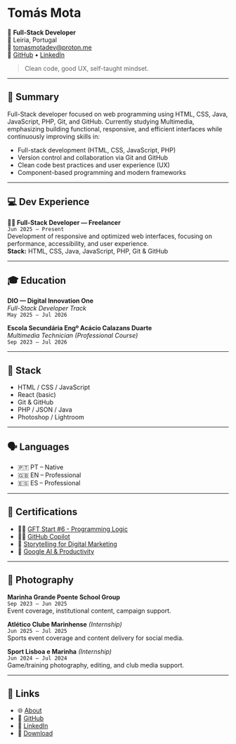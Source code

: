 # Tomás Mota

🎯 **Full-Stack Developer**  
📍 Leiria, Portugal  
📩 tomasmotadev@proton.me  
🔗 [GitHub](https://tomasmotadev.lnk.to/github) • [LinkedIn](https://tomasmotadev.lnk.to/linkedin)

> Clean code, good UX, self-taught mindset.

---

## 🧠 Summary

Full-Stack developer focused on web programming using HTML, CSS, Java, JavaScript, PHP, Git, and GitHub.
Currently studying Multimedia, emphasizing building functional, responsive, and efficient interfaces while continuously improving skills in:

- Full-stack development (HTML, CSS, JavaScript, PHP)
- Version control and collaboration via Git and GitHub  
- Clean code best practices and user experience (UX)  
- Component-based programming and modern frameworks

---

## 💻 Dev Experience

**👨‍💻 Full-Stack Developer — Freelancer**  
`Jun 2025 – Present`  
Development of responsive and optimized web interfaces, focusing on performance, accessibility, and user experience.  
**Stack:** HTML, CSS, Java, JavaScript, PHP, Git & GitHub

---

## 🎓 Education

**DIO — Digital Innovation One**  
*Full-Stack Developer Track*  
`May 2025 – Jul 2026`

**Escola Secundária Engº Acácio Calazans Duarte**  
*Multimedia Technician (Professional Course)*  
`Sep 2023 – Jul 2026`

---

## 🧰 Stack

- HTML / CSS / JavaScript
- React (basic)
- Git & GitHub
- PHP / JSON / Java
- Photoshop / Lightroom

---

## 🗣️ Languages

- 🇵🇹 PT – Native  
- 🇬🇧 EN – Professional  
- 🇪🇸 ES – Professional  

---

## 📜 Certifications

- 👨‍💻 [GFT Start #6 - Programming Logic](https://www.linkedin.com/in/tomasmotadev/details/certifications/1753469115001/single-media-viewer?type=DOCUMENT&profileId=ACoAADbG2X4Bh81KzAEaCvyh3UgO5WhWnK37ASY&lipi=urn%3Ali%3Apage%3Ad_flagship3_profile_view_base_certifications_details%3BjfXO9GvsTMOVJchpnnP45Q%3D%3D)
- 👨‍💻 [GitHub Copilot](https://www.linkedin.com/in/tomasmotadev/details/certifications/1749648901937/single-media-viewer?type=DOCUMENT&profileId=ACoAADbG2X4Bh81KzAEaCvyh3UgO5WhWnK37ASY&lipi=urn%3Ali%3Apage%3Ad_flagship3_profile_view_base_certifications_details%3BrthKSKPiT0%2BWuoqHGjwsnQ%3D%3D)
- 🎯 [Storytelling for Digital Marketing](https://www.linkedin.com/in/tomasmotadev/details/certifications/1749668511644/single-media-viewer?type=DOCUMENT&profileId=ACoAADbG2X4Bh81KzAEaCvyh3UgO5WhWnK37ASY&lipi=urn%3Ali%3Apage%3Ad_flagship3_profile_view_base_certifications_details%3BrthKSKPiT0%2BWuoqHGjwsnQ%3D%3D)
- 🤖 [Google AI & Productivity](https://www.linkedin.com/in/tomasmotadev/details/certifications/1751963118367/single-media-viewer?type=DOCUMENT&profileId=ACoAADbG2X4Bh81KzAEaCvyh3UgO5WhWnK37ASY&lipi=urn%3Ali%3Apage%3Ad_flagship3_profile_view_base_certifications_details%3BrthKSKPiT0%2BWuoqHGjwsnQ%3D%3D)

---

## 📸 Photography

**Marinha Grande Poente School Group**  
`Sep 2023 – Jun 2025`  
Event coverage, institutional content, campaign support.

**Atlético Clube Marinhense** *(Internship)*  
`Jun 2025 – Jul 2025`  
Sports event coverage and content delivery for social media.

**Sport Lisboa e Marinha** *(Internship)*  
`Jun 2024 – Jul 2024`  
Game/training photography, editing, and club media support.

---

## 📎 Links

- 🌐 [About](https://tomasmotadev.lnk.to/about)  
- 🐙 [GitHub](https://tomasmotadev.lnk.to/github)  
- 💼 [LinkedIn](https://tomasmotadev.lnk.to/linkedin)  
- 📄 [Download](https://tomasmotadev.lnk.to/cvonline)
